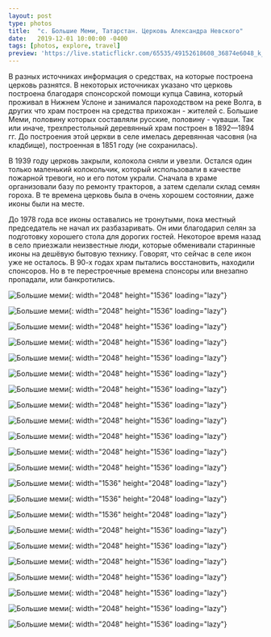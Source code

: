 ```yaml
---
layout: post
type: photos
title:  "с. Большие Меми, Татарстан. Церковь Александра Невского"
date:   2019-12-01 10:00:00 -0400
tags: [photos, explore, travel]
preview: 'https://live.staticflickr.com/65535/49152618608_36874e6048_k_d.jpg'
---
```


В разных источниках информация о средствах, на которые построена церковь разнятся. В некоторых источниках указано что церковь построена благодаря спонсорской помощи купца Савина, который проживал в Нижнем Услоне и занимался пароходством на реке Волга, в других что храм построен на средства прихожан - жителей с. Большие Меми, половину которых составляли русские, половину - чуваши. Так или иначе, трехпрестольный деревянный храм построен в 1892—1894 гг. До построения этой церкви в селе имелась деревянная часовня (на кладбище), построенная в 1851 году (не сохранилась).

В 1939 году церковь закрыли, колокола сняли и увезли. Остался один только маленький колокольчик, который использовали в качестве пожарной тревоги, но и его потом украли. Сначала в храме организовали базу по ремонту тракторов, а затем сделали склад семян гороха. В те времена церковь была в очень хорошем состоянии, даже иконы были на месте.

До 1978 года все иконы оставались не тронутыми, пока местный председатель не начал их разбазаривать. Он ими благодарил селян за подготовку хорошего стола для дорогих гостей. Некоторое время назад в село приезжали неизвестные люди, которые обменивали старинные иконы на дешёвую бытовую технику. Говорят, что сейчас в селе икон уже не осталось. В 90-х годах храм пытались восстановить, находили спонсоров. Но в те перестроечные времена спонсоры или внезапно пропадали, или банкротились.

<Frame src="https://www.google.com/maps/embed?pb=!1m14!1m12!1m3!1d3947.060880046135!2d48.67188299374623!3d55.40027619894917!2m3!1f0!2f0!3f0!3m2!1i1024!2i768!4f13.1!5e1!3m2!1sru!2sca!4v1575225440033!5m2!1sru!2sca" />

![Большие меми](https://live.staticflickr.com/65535/49153313672_13dc369fbd_k.jpg){: width="2048" height="1536" loading="lazy"}

![Большие меми](https://live.staticflickr.com/65535/49152611883_92a8ffc576_k.jpg){: width="2048" height="1536" loading="lazy"}

![Большие меми](https://live.staticflickr.com/65535/49153315032_756a4af06a_k.jpg){: width="2048" height="1536" loading="lazy"}

![Большие меми](https://live.staticflickr.com/65535/49153315347_4c6a70ba3e_k.jpg){: width="2048" height="1536" loading="lazy"}

![Большие меми](https://live.staticflickr.com/65535/49153110006_50d5223e95_k.jpg){: width="2048" height="1536" loading="lazy"}

![Большие меми](https://live.staticflickr.com/65535/49153110591_664c329b8c_k.jpg){: width="2048" height="1536" loading="lazy"}

![Большие меми](https://live.staticflickr.com/65535/49153111166_a1dadf34b3_k.jpg){: width="2048" height="1536" loading="lazy"}

![Большие меми](https://live.staticflickr.com/65535/49153317317_7665b88ad3_k.jpg){: width="2048" height="1536" loading="lazy"}

![Большие меми](https://live.staticflickr.com/65535/49153317852_fc310f74a7_k.jpg){: width="2048" height="1536" loading="lazy"}

![Большие меми](https://live.staticflickr.com/65535/49153318247_08615f2985_k.jpg){: width="2048" height="1536" loading="lazy"}

![Большие меми](https://live.staticflickr.com/65535/49152616103_59d0cf442d_k.jpg){: width="2048" height="1536" loading="lazy"}

![Большие меми](https://live.staticflickr.com/65535/49152616593_ffc090daac_k.jpg){: width="2048" height="1536" loading="lazy"}

![Большие меми](https://live.staticflickr.com/65535/49152617158_8bc78e662c_k.jpg){: width="1536" height="2048" loading="lazy"}

![Большие меми](https://live.staticflickr.com/65535/49152617598_f2d105727a_k.jpg){: width="1536" height="2048" loading="lazy"}

![Большие меми](https://live.staticflickr.com/65535/49152618133_5ae7833f68_k.jpg){: width="1536" height="2048" loading="lazy"}

![Большие меми](https://live.staticflickr.com/65535/49152618608_36874e6048_k.jpg){: width="2048" height="1536" loading="lazy"}

![Большие меми](https://live.staticflickr.com/65535/49152619093_29c982aba6_k.jpg){: width="2048" height="1536" loading="lazy"}

![Большие меми](https://live.staticflickr.com/65535/49153116706_871407538d_k.jpg){: width="2048" height="1536" loading="lazy"}

![Большие меми](https://live.staticflickr.com/65535/49153117166_a5c3f9a7b9_k.jpg){: width="2048" height="1536" loading="lazy"}

![Большие меми](https://live.staticflickr.com/65535/49153323272_f67c56fc72_k.jpg){: width="2048" height="1536" loading="lazy"}

![Большие меми](https://live.staticflickr.com/65535/49153107496_f9ac53f24a_k.jpg){: width="2048" height="1536" loading="lazy"}

![Большие меми](https://live.staticflickr.com/65535/49153106941_4697fd004a_k.jpg){: width="2048" height="1536" loading="lazy"}